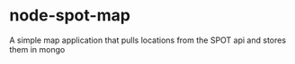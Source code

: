 node-spot-map
=============

A simple map application that pulls locations from the SPOT api and stores them in mongo

